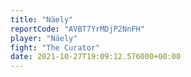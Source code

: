 ```yaml
---
title: "Näely"
reportCode: "AVBT7YrMDjP2NnFH"
player: "Näely"
fight: "The Curator"
date: 2021-10-27T19:09:12.576000+00:00
---
```

